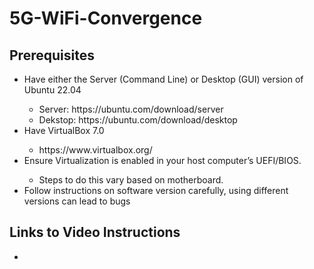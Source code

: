 # 5G-WiFi-Convergence
<h2>Prerequisites</h2>
<ul>
    <li>Have either the Server (Command Line) or Desktop (GUI) version of Ubuntu 22.04</li>
    <ul>
        <li>Server: https://ubuntu.com/download/server</li>
        <li>Dekstop: https://ubuntu.com/download/desktop</li>
    </ul>
    <li>Have VirtualBox 7.0</li>
    <ul>
        <li>https://www.virtualbox.org/</li>
    </ul>
    <li>Ensure Virtualization is enabled in your host computer’s UEFI/BIOS.</li>
    <ul>
        <li>Steps to do this vary based on motherboard.</li>
    </ul>
    <li>Follow instructions on software version carefully, using different versions can lead to bugs</li>
</ul>
<h2>Links to Video Instructions</h2>
<ul>
    <li><a href='https://github.com/truthinthorns/5G-WiFi-Convergence/blob/main/Video01.md’>Video 01</a></li>
    <li><a href=’https://github.com/truthinthorns/5G-WiFi-Convergence/blob/main/Video02.md’>Video 02</a></li>
    <li><a href=’https://github.com/truthinthorns/5G-WiFi-Convergence/blob/main/Video03.md’>Video 03</a></li>
    <li><a href=’https://github.com/truthinthorns/5G-WiFi-Convergence/blob/main/Video04.md’>Video 04</a></li>
    <li><a href=’https://github.com/truthinthorns/5G-WiFi-Convergence/blob/main/Video05.md’>Video 05</a></li>
    <li><a href=’https://github.com/truthinthorns/5G-WiFi-Convergence/blob/main/Video06.md’>Video 06</a></li>
    <li><a href=’https://github.com/truthinthorns/5G-WiFi-Convergence/blob/main/Video07.md’>Video 07</a></li>
    <li><a href=’https://github.com/truthinthorns/5G-WiFi-Convergence/blob/main/Video08.md’>Video 08</a></li>
    <li><a href=’https://github.com/truthinthorns/5G-WiFi-Convergence/blob/main/Video09.md’>Video 09</a></li>
    <li><a href=’https://github.com/truthinthorns/5G-WiFi-Convergence/blob/main/Video10.md’>Video 10</a></li>
    <li><a href=’https://github.com/truthinthorns/5G-WiFi-Convergence/blob/main/Video11.md’>Video 11</a></li>
    <li><a href=’https://github.com/truthinthorns/5G-WiFi-Convergence/blob/main/Video12.md’>Video 12</a></li>
    <li><a href=’https://github.com/truthinthorns/5G-WiFi-Convergence/blob/main/Video13.md’>Video 13</a></li>
    <li><a href=’https://github.com/truthinthorns/5G-WiFi-Convergence/blob/main/Video14.md’>Video 14</a></li>
    <li><a href=’https://github.com/truthinthorns/5G-WiFi-Convergence/blob/main/Video15.md’>Video 15</a></li>
    <li><a href=’https://github.com/truthinthorns/5G-WiFi-Convergence/blob/main/Video16.md’>Video 16</a></li>
    <li><a href=’https://github.com/truthinthorns/5G-WiFi-Convergence/blob/main/Video17.md’>Video 17</a></li>
    <li><a href=’https://github.com/truthinthorns/5G-WiFi-Convergence/blob/main/Video18.md’>Video 18</a></li>
</ul>
<p>Link to Routing Bash Script: https://github.com/truthinthorns/5G-WiFi-Convergence/blob/23435296dffe94cfda3fd4bb763774bf59bbcd2b/routing.sh</p>
<p>Link to free5gc Video Playlist: https://www.youtube.com/watch?v=R-9vH_6VJ2Q&list=PLeDUIabcS2_rQd3yVJrBAYb-MbcqNgjC9</p>
<p>Link to GUI Version Walkthrough Video: https://youtu.be/p44HlRMSKf8</p>
